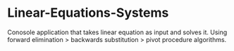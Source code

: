 # Linear-Equations-Systems
Conosole application that takes linear equation as input and solves it.
Using forward elimination > backwards substitution > pivot procedure algorithms.
